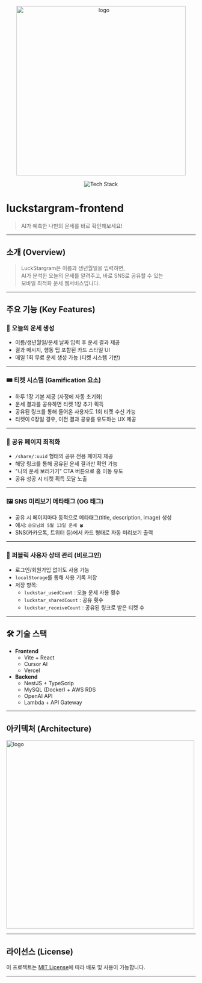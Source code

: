 <p align="center">
  <img width="450" alt="logo" src="https://github.com/user-attachments/assets/c14b85b4-0617-479c-ba2c-f4c4241db5b1"/>
</p>

<p align="center">
  <img src="https://skillicons.dev/icons?i=nestjs,ts,mysql,aws,vercel,react,vite" alt="Tech Stack" />
</p>

# luckstargram-frontend

> AI가 예측한 나만의 운세를 바로 확인해보세요!

---

## 소개 (Overview)

> LuckStargram은 이름과 생년월일을 입력하면,  
> AI가 분석한 오늘의 운세를 알려주고, 바로 SNS로 공유할 수 있는  
> 모바일 최적화 운세 웹서비스입니다.

---

## 주요 기능 (Key Features)

### 🥠 오늘의 운세 생성
- 이름/생년월일/운세 날짜 입력 후 운세 결과 제공
- 결과 메시지, 행동 팁 포함된 카드 스타일 UI
- 매일 1회 무료 운세 생성 가능 (티켓 시스템 기반)

---

### 🎟️ 티켓 시스템 (Gamification 요소)
- 하루 1장 기본 제공 (자정에 자동 초기화)
- 운세 결과를 공유하면 티켓 1장 추가 획득
- 공유된 링크를 통해 들어온 사용자도 1회 티켓 수신 가능
- 티켓이 0장일 경우, 이전 결과 공유를 유도하는 UX 제공

---

### 🔗 공유 페이지 최적화
- `/share/:uuid` 형태의 공유 전용 페이지 제공
- 해당 링크를 통해 공유된 운세 결과만 확인 가능
- "나의 운세 보러가기" CTA 버튼으로 홈 이동 유도
- 공유 성공 시 티켓 획득 모달 노출

---

### 🖼️ SNS 미리보기 메타태그 (OG 태그)
- 공유 시 페이지마다 동적으로 메타태그(title, description, image) 생성
- 예시: `승모님의 5월 13일 운세 🍀`
- SNS(카카오톡, 트위터 등)에서 카드 형태로 자동 미리보기 출력

---

### 🧠 퍼블릭 사용자 상태 관리 (비로그인)
- 로그인/회원가입 없이도 사용 가능
- `localStorage`를 통해 사용 기록 저장
- 저장 항목:
  - `luckstar_usedCount` : 오늘 운세 사용 횟수
  - `luckstar_sharedCount` : 공유 횟수
  - `luckstar_receiveCount` : 공유된 링크로 받은 티켓 수

---

## 🛠 기술 스택


- **Frontend**
  - Vite + React
  - Cursor AI
  - Vercel
- **Backend**
  - NestJS + TypeScrip
  - MySQL (Docker) + AWS RDS
  - OpenAI API
  - Lambda + API Gateway

---

## 아키텍처 (Architecture)

<p align="left">
  <img width="500" alt="logo" src="https://github.com/user-attachments/assets/b2c7bd8a-bf45-48d4-90b6-8869df6c668a"/>
</p>

---

## 라이선스 (License)

이 프로젝트는 [MIT License](./LICENSE)에 따라 배포 및 사용이 가능합니다.

---
